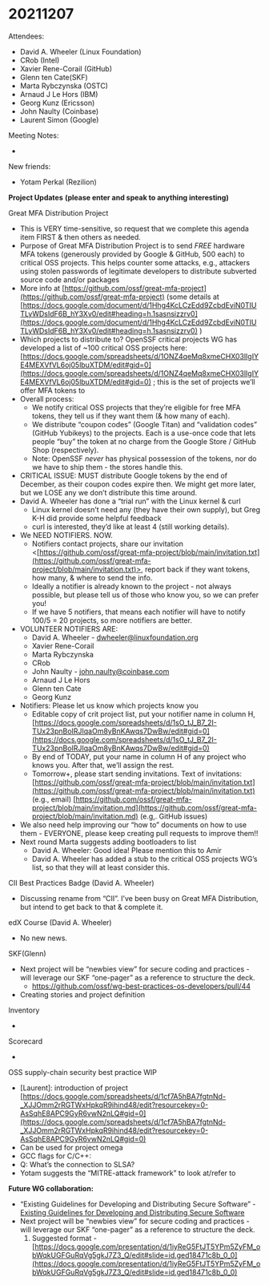 # 20211207

Attendees:

* David A. Wheeler (Linux Foundation)
* CRob (Intel)
* Xavier Rene-Corail (GitHub)
* Glenn ten Cate(SKF)
* Marta Rybczynska (OSTC)
* Arnaud J Le Hors (IBM)
* Georg Kunz (Ericsson)
* John Naulty (Coinbase)
* Laurent Simon (Google)

Meeting Notes:

* 

New friends:

* Yotam Perkal (Rezilion)

**Project Updates**
**(please enter and speak to anything interesting)**

Great MFA Distribution Project

* This is VERY time-sensitive, so request that we complete this agenda item FIRST & then others as needed.
* Purpose of Great MFA Distribution Project is to send *FREE* hardware MFA tokens (generously provided by Google & GitHub, 500 each) to critical OSS projects. This helps counter some attacks, e.g., attackers using stolen passwords of legitimate developers to distribute subverted source code and/or packages
* More info at [https://github.com/ossf/great-mfa-project](https://github.com/ossf/great-mfa-project) (some details at [https://docs.google.com/document/d/1Hhg4KcLCzEdd9ZcbdEviN0TIUTLyWDsIdF6B_hY3Xv0/edit#heading=h.1sasnsizzrv0](https://docs.google.com/document/d/1Hhg4KcLCzEdd9ZcbdEviN0TIUTLyWDsIdF6B_hY3Xv0/edit#heading=h.1sasnsizzrv0) )
* Which projects to distribute to? OpenSSF critical projects WG has developed a list of ~100 critical OSS projects here: [https://docs.google.com/spreadsheets/d/1ONZ4qeMq8xmeCHX03lIgIYE4MEXVfVL6oj05lbuXTDM/edit#gid=0](https://docs.google.com/spreadsheets/d/1ONZ4qeMq8xmeCHX03lIgIYE4MEXVfVL6oj05lbuXTDM/edit#gid=0) ; this is the set of projects we’ll offer MFA tokens to
* Overall process:
    * We notify critical OSS projects that they’re eligible for free MFA tokens, they tell us if they want them (& how many of each).
    * We distribute “coupon codes” (Google Titan) and “validation codes” (GitHub Yubikeys) to the projects. Each is a use-once code that lets people “buy” the token at no charge from the Google Store / GitHub Shop (respectively).
    * Note: OpenSSF *never* has physical possession of the tokens, nor do we have to ship them - the stores handle this.
* CRITICAL ISSUE: MUST distribute Google tokens by the end of December, as their coupon codes expire then. We might get more later, but we LOSE any we don’t distribute this time around.
* David A. Wheeler has done a “trial run” with the Linux kernel & curl
    * Linux kernel doesn’t need any (they have their own supply), but Greg K-H did provide some helpful feedback
    * curl is interested, they’d like at least 4 (still working details).
* We NEED NOTIFIERS. NOW.
    * Notifiers contact projects, share our invitation &lt;[https://github.com/ossf/great-mfa-project/blob/main/invitation.txt](https://github.com/ossf/great-mfa-project/blob/main/invitation.txt)>, report back if they want tokens, how many, & where to send the info.
    * Ideally a notifier is already known to the project - not always possible, but please tell us of those who know you, so we can prefer you!
    * If we have 5 notifiers, that means each notifier will have to notify 100/5 = 20 projects, so more notifiers are better.
* VOLUNTEER NOTIFIERS ARE:
    * David A. Wheeler - dwheeler@linuxfoundation.org
    * Xavier Rene-Corail
    * Marta Rybczynska
    * CRob
    * John Naulty - john.naulty@coinbase.com
    * Arnaud J Le Hors
    * Glenn ten Cate
    * Georg Kunz
* Notifiers: Please let us know which projects know you
    * Editable copy of crit project list, put your notifier name in column H, [https://docs.google.com/spreadsheets/d/1sO_tJ_B7_2I-TUx23pnBoIRJIqaOm8yBnKAwqs7DwBw/edit#gid=0](https://docs.google.com/spreadsheets/d/1sO_tJ_B7_2I-TUx23pnBoIRJIqaOm8yBnKAwqs7DwBw/edit#gid=0)
    * By end of TODAY, put your name in column H of any project who knows you. After that, we’ll assign the rest.
    * Tomorrow+, please start sending invitations. Text of invitations: [https://github.com/ossf/great-mfa-project/blob/main/invitation.txt](https://github.com/ossf/great-mfa-project/blob/main/invitation.txt) (e.g., email) [https://github.com/ossf/great-mfa-project/blob/main/invitation.md](https://github.com/ossf/great-mfa-project/blob/main/invitation.md) (e.g,. GitHub issues)
* We also need help improving our “how to” documents on how to use them - EVERYONE, please keep creating pull requests to improve them!!
* Next round Marta suggests adding bootloaders to list
    * David A. Wheeler: Good idea! Please mention this to Amir
    * David A. Wheeler has added a stub to the critical OSS projects WG’s list, so that they will at least consider this.

CII Best Practices Badge (David A. Wheeler)

* Discussing rename from “CII”. I’ve been busy on Great MFA Distribution, but intend to get back to that & complete it.

edX Course (David A. Wheeler)

* No new news.

SKF(Glenn)

* Next project will be “newbies view” for secure coding and practices - will leverage our SKF “one-pager” as a reference to structure the deck.
    * https://github.com/ossf/wg-best-practices-os-developers/pull/44
* Creating stories and project definition 

Inventory

* 

Scorecard

* 

OSS supply-chain security best practice WIP

* [Laurent]: introduction of project [https://docs.google.com/spreadsheets/d/1cf7A5hBA7fgtnNd-_XJJOmm2rRGTWxHpkqR9ihind48/edit?resourcekey=0-AsSqhE8APC9GyR6vwN2nLQ#gid=0](https://docs.google.com/spreadsheets/d/1cf7A5hBA7fgtnNd-_XJJOmm2rRGTWxHpkqR9ihind48/edit?resourcekey=0-AsSqhE8APC9GyR6vwN2nLQ#gid=0) 
* Can be used for project omega
* GCC flags for C/C++:
* Q: What’s the connection to SLSA?
* Yotam suggests the “MITRE-attack framework” to look at/refer to

**Future WG collaboration:**

* “Existing Guidelines for Developing and Distributing Secure Software” - [Existing Guidelines for Developing and Distributing Secure Software](https://docs.google.com/document/d/11bRB-Q_j9sj19EEC32-ijMiEHERPRwZRVWE9HwNr2pc/edit)
* Next project will be “newbies view” for secure coding and practices - will leverage our SKF “one-pager” as a reference to structure the deck.
    1. Suggested format - [https://docs.google.com/presentation/d/1iyReG5FtJT5YPm5ZyFM_obWqkUGFGuRqVg5gkJ7Z3_Q/edit#slide=id.ged18471c8b_0_0](https://docs.google.com/presentation/d/1iyReG5FtJT5YPm5ZyFM_obWqkUGFGuRqVg5gkJ7Z3_Q/edit#slide=id.ged18471c8b_0_0) 
